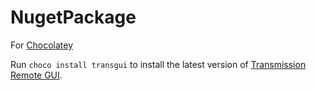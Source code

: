 NugetPackage
=============

For [Chocolatey](https://chocolatey.org)

Run `choco install transgui` to install the latest version of [Transmission Remote GUI](https://github.com/transmission-remote-gui/transgui).
